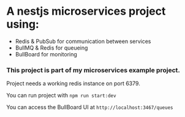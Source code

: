 # A nestjs microservices project using:

- Redis & PubSub for communication between services
- BullMQ & Redis for queueing
- BullBoard for monitoring

### This project is part of my microservices example project.

Project needs a working redis instance on port 6379.

You can run project with `npm run start:dev`

You can access the BullBoard UI at `http://localhost:3467/queues`
